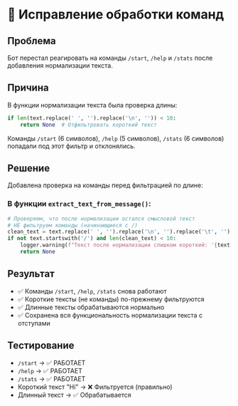 # 🔧 Исправление обработки команд

## Проблема
Бот перестал реагировать на команды `/start`, `/help` и `/stats` после добавления нормализации текста.

## Причина
В функции нормализации текста была проверка длины:
```python
if len(text.replace(' ', '').replace('\n', '')) < 10:
    return None  # Отфильтровать короткий текст
```

Команды `/start` (6 символов), `/help` (5 символов), `/stats` (6 символов) попадали под этот фильтр и отклонялись.

## Решение
Добавлена проверка на команды перед фильтрацией по длине:

### В функции `extract_text_from_message()`:
```python
# Проверяем, что после нормализации остался смысловой текст
# НЕ фильтруем команды (начинающиеся с /)
clean_text = text.replace(' ', '').replace('\n', '').replace('\t', '')
if not text.startswith('/') and len(clean_text) < 10:
    logger.warning(f"Текст после нормализации слишком короткий: '{text[:100]}'")
    return None
```

## Результат
- ✅ Команды `/start`, `/help`, `/stats` снова работают
- ✅ Короткие тексты (не команды) по-прежнему фильтруются  
- ✅ Длинные тексты обрабатываются нормально
- ✅ Сохранена вся функциональность нормализации текста с отступами

## Тестирование
- `/start` -> ✅ РАБОТАЕТ
- `/help` -> ✅ РАБОТАЕТ  
- `/stats` -> ✅ РАБОТАЕТ
- Короткий текст "Hi" -> ❌ Фильтруется (правильно)
- Длинный текст -> ✅ Обрабатывается